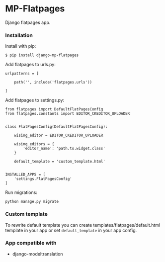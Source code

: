 # MP-Flatpages

Django flatpages app.

### Installation

Install with pip:

```
$ pip install django-mp-flatpages
```

Add flatpages to urls.py:

```
urlpatterns = [

    path('', include('flatpages.urls'))
    
]
```

Add flatpages to settings.py:
```
from flatpages import DefaultFlatPagesConfig
from flatpages.constants import EDITOR_CKEDITOR_UPLOADER


class FlatPagesConfig(DefaultFlatPagesConfig):

    wising_editor = EDITOR_CKEDITOR_UPLOADER

    wising_editors = {
        'editor_name': 'path.to.widget.class'
    }
    
    default_template = 'custom_template.html'


INSTALLED_APPS = [
    'settings.FlatPagesConfig'
]
```

Run migrations:
```
python manage.py migrate
```

### Custom template

To rewrite default template you can create templates/flatpages/default.html template in your app 
or set `default_template` in your app config.

### App compatible with

* django-modeltranslation
